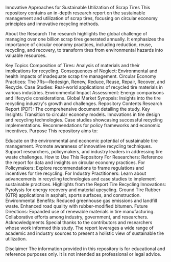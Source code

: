 Innovative Approaches for Sustainable Utilization of Scrap Tires
This repository contains an in-depth research report on the sustainable management and utilization of scrap tires, focusing on circular economy principles and innovative recycling methods.

About the Research
The research highlights the global challenge of managing over one billion scrap tires generated annually. It emphasizes the importance of circular economy practices, including reduction, reuse, recycling, and recovery, to transform tires from environmental hazards into valuable resources.

Key Topics
Composition of Tires: Analysis of materials and their implications for recycling.
Consequences of Neglect: Environmental and health impacts of inadequate scrap tire management.
Circular Economy Practices: The 7Rs—Redesign, Renew, Reduce, Reuse, Repair, Recover, and Recycle.
Case Studies: Real-world applications of recycled tire materials in various industries.
Environmental Impact Assessment: Energy comparisons and lifecycle considerations.
Global Market Synopsis: Insights into the tire recycling industry's growth and challenges.
Repository Contents
Research Report (PDF): The comprehensive document detailing the study.
Key Insights:
Transition to circular economy models.
Innovations in tire design and recycling technologies.
Case studies showcasing successful recycling implementations.
Recommendations for policy frameworks and economic incentives.
Purpose
This repository aims to:

Educate on the environmental and economic potential of sustainable tire management.
Promote awareness of innovative recycling techniques.
Support researchers, policymakers, and industry leaders in addressing tire waste challenges.
How to Use This Repository
For Researchers: Reference the report for data and insights on circular economy practices.
For Policymakers: Explore recommendations to frame regulations and incentives for tire recycling.
For Industry Practitioners: Learn about advancements in recycling technologies and case studies to implement sustainable practices.
Highlights from the Report
Tire Recycling Innovations:
Pyrolysis for energy recovery and material upcycling.
Ground Tire Rubber (GTR) applications in asphalt, sports surfaces, and construction.
Environmental Benefits:
Reduced greenhouse gas emissions and landfill waste.
Enhanced road quality with rubber-modified bitumen.
Future Directions:
Expanded use of renewable materials in tire manufacturing.
Collaborative efforts among industry, government, and researchers.
Acknowledgments
Special thanks to the contributors and researchers whose work informed this study. The report leverages a wide range of academic and industry sources to present a holistic view of sustainable tire utilization.

Disclaimer
The information provided in this repository is for educational and reference purposes only. It is not intended as professional or legal advice.
